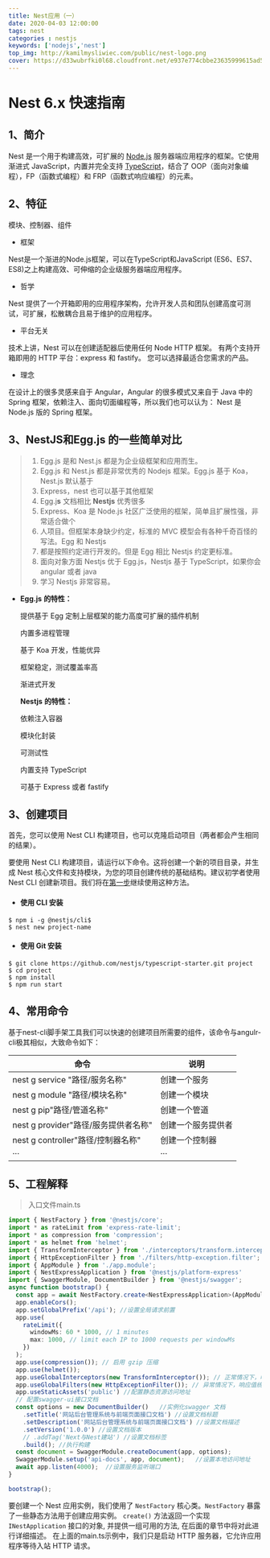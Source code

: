 ```yaml
---
title: Nest应用（一）
date: 2020-04-03 12:00:00
tags: nest
categories : nestjs
keywords: ['nodejs','nest']
top_img: http://kamilmysliwiec.com/public/nest-logo.png
cover: https://d33wubrfki0l68.cloudfront.net/e937e774cbbe23635999615ad5d7732decad182a/26072/logo-small.ede75a6b.svg
---
```


# Nest 6.x 快速指南

## 1、简介

Nest 是一个用于构建高效，可扩展的 [Node.js](http://nodejs.cn/) 服务器端应用程序的框架。它使用渐进式 JavaScript，内置并完全支持 [TypeScript](https://www.tslang.cn/)，结合了 OOP（面向对象编程），FP（函数式编程）和 FRP（函数式响应编程）的元素。

## 2、特征

模块、控制器、组件

- 框架

Nest是一个渐进的Node.js框架，可以在TypeScript和JavaScript (ES6、ES7、ES8)之上构建高效、可伸缩的企业级服务器端应用程序。

- 哲学

Nest 提供了一个开箱即用的应用程序架构，允许开发人员和团队创建高度可测试，可扩展，松散耦合且易于维护的应用程序。

- 平台无关

技术上讲，Nest 可以在创建适配器后使用任何 Node HTTP 框架。 有两个支持开箱即用的 HTTP 平台：express 和 fastify。 您可以选择最适合您需求的产品。

- 理念

在设计上的很多灵感来自于 Angular，Angular 的很多模式又来自于 Java 中的 Spring 框架，依赖注入、面向切面编程等，所以我们也可以认为： Nest 是 Node.js 版的 Spring 框架。

## 3、NestJS和Egg.js **的一些简单对比** 

> 1. Egg.js 是和 Nest.js 都是为企业级框架和应用而生。 
> 2. Egg.js 和 Nest.js 都是非常优秀的 Nodejs 框架。Egg.js 基于 Koa，Nest.js 默认基于 
> 3. Express，nest 也可以基于其他框架 
> 4. Egg.j**s** 文档相比 **Nestjs** 优秀很多 
> 5. Express、Koa 是 Node.js 社区广泛使用的框架，简单且扩展性强，非常适合做个 
> 6. 人项目。但框架本身缺少约定，标准的 MVC 模型会有各种千奇百怪的写法。Egg 和 Nestjs 
> 7. 都是按照约定进行开发的。但是 Egg 相比 Nestjs 约定更标准。 
> 8. 面向对象方面 Nestjs 优于 Egg.js，Nestjs 基于 TypeScript，如果你会 angular 或者 java 
> 9. 学习 Nestjs 非常容易。 

- **Egg.js** **的特性：** 

  提供基于 Egg 定制上层框架的能力高度可扩展的插件机制 

  内置多进程管理 

  基于 Koa 开发，性能优异 

  框架稳定，测试覆盖率高 

  渐进式开发 

  

  **Nestjs** **的特性：** 

  依赖注入容器 

  模块化封装 

  可测试性 

  内置支持 TypeScript 

  可基于 Express 或者 fastify

## 3、创建项目

首先，您可以使用 Nest CLI 构建项目，也可以克隆启动项目（两者都会产生相同的结果）。

要使用 Nest CLI 构建项目，请运行以下命令。这将创建一个新的项目目录，并生成 Nest 核心文件和支持模块，为您的项目创建传统的基础结构。建议初学者使用Nest CLI 创建新项目。我们将在[第一步](https://www.bookstack.cn/read/nest-6/$6-firststeps?id=第一步)继续使用这种方法。

- ####   使用 CLI 安装

```shell
$ npm i -g @nestjs/cli$ 
$ nest new project-name
```

- #### **使用 Git 安装**

```shell
$ git clone https://github.com/nestjs/typescript-starter.git project
$ cd project
$ npm install
$ npm run start
```

## 4、常用命令

基于nest-cli脚手架工具我们可以快速的创建项目所需要的组件，该命令与angulr-cli极其相似，大致命令如下：

| 命令                                   | 说明               |
| -------------------------------------- | ------------------ |
| nest  g  service   "路径/服务名称"     | 创建一个服务       |
| nest  g  module   "路径/模块名称"      | 创建一个模块       |
| nest  g  pip"路径/管道名称"            | 创建一个管道       |
| nest  g  provider"路径/服务提供者名称" | 创建一个服务提供者 |
| nest  g  controller"路径/控制器名称"   | 创建一个控制器     |
| ···                                    | ···                |

## 5、工程解释

> 入口文件main.ts

``` typescript
import { NestFactory } from '@nestjs/core';
import * as rateLimit from 'express-rate-limit';
import * as compression from 'compression';
import * as helmet from 'helmet';
import { TransformInterceptor } from './interceptors/transform.interceptor';
import { HttpExceptionFilter } from './filters/http-exception.filter';
import { AppModule } from './app.module';
import { NestExpressApplication } from '@nestjs/platform-express'
import { SwaggerModule, DocumentBuilder } from '@nestjs/swagger';
async function bootstrap() {
  const app = await NestFactory.create<NestExpressApplication>(AppModule);
  app.enableCors();
  app.setGlobalPrefix('/api'); //设置全局请求前置
  app.use(
    rateLimit({
      windowMs: 60 * 1000, // 1 minutes
      max: 1000, // limit each IP to 1000 requests per windowMs
    })
  );
  app.use(compression()); // 启用 gzip 压缩
  app.use(helmet());
  app.useGlobalInterceptors(new TransformInterceptor()); // 正常情况下，响应值统一
  app.useGlobalFilters(new HttpExceptionFilter()); // 异常情况下，响应值统一
  app.useStaticAssets('public') //配置静态资源访问地址
  // 配置swagger-ui接口文档
  const options = new DocumentBuilder()   //实例化swagger 文档
    .setTitle('网站后台管理系统与前端页面接口文档') //设置文档标题
    .setDescription('网站后台管理系统与前端页面接口文档') //设置文档描述
    .setVersion('1.0.0') //设置文档版本
    // .addTag('Next与Nest建站') //设置文档标签
    .build(); //执行构建
  const document = SwaggerModule.createDocument(app, options);
  SwaggerModule.setup('api-docs', app, document);   //设置本地访问地址
  await app.listen(4000);  //设置服务监听端口
}

bootstrap();
```

要创建一个 Nest 应用实例，我们使用了 `NestFactory` 核心类。`NestFactory` 暴露了一些静态方法用于创建应用实例。 `create()` 方法返回一个实现 `INestApplication` 接口的对象, 并提供一组可用的方法, 在后面的章节中将对此进行详细描述。 在上面的main.ts示例中，我们只是启动 HTTP 服务器，它允许应用程序等待入站 HTTP 请求。